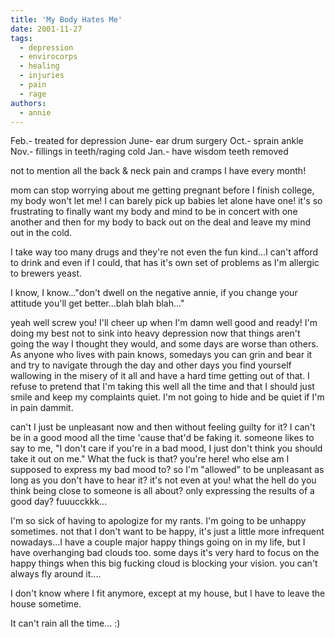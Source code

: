 ```yaml
---
title: 'My Body Hates Me'
date: 2001-11-27
tags:
  - depression
  - envirocorps
  - healing
  - injuries
  - pain
  - rage
authors:
  - annie
---
```


Feb.- treated for depression June- ear drum surgery Oct.- sprain ankle Nov.- fillings in teeth/raging cold Jan.- have wisdom teeth removed

not to mention all the back & neck pain and cramps I have every month!

mom can stop worrying about me getting pregnant before I finish college, my body won't let me! I can barely pick up babies let alone have one! it's so frustrating to finally want my body and mind to be in concert with one another and then for my body to back out on the deal and leave my mind out in the cold.

I take way too many drugs and they're not even the fun kind...I can't afford to drink and even if I could, that has it's own set of problems as I'm allergic to brewers yeast.

I know, I know..."don't dwell on the negative annie, if you change your attitude you'll get better...blah blah blah..."

yeah well screw you! I'll cheer up when I'm damn well good and ready! I'm doing my best not to sink into heavy depression now that things aren't going the way I thought they would, and some days are worse than others. As anyone who lives with pain knows, somedays you can grin and bear it and try to navigate through the day and other days you find yourself wallowing in the misery of it all and have a hard time getting out of that. I refuse to pretend that I'm taking this well all the time and that I should just smile and keep my complaints quiet. I'm not going to hide and be quiet if I'm in pain dammit.

can't I just be unpleasant now and then without feeling guilty for it? I can't be in a good mood all the time 'cause that'd be faking it. someone likes to say to me, "I don't care if you're in a bad mood, I just don't think you should take it out on me." What the fuck is that? you're here! who else am I supposed to express my bad mood to? so I'm "allowed" to be unpleasant as long as you don't have to hear it? it's not even at you! what the hell do you think being close to someone is all about? only expressing the results of a good day? fuuucckkk...

I'm so sick of having to apologize for my rants. I'm going to be unhappy sometimes. not that I don't want to be happy, it's just a little more infrequent nowadays...I have a couple major happy things going on in my life, but I have overhanging bad clouds too. some days it's very hard to focus on the happy things when this big fucking cloud is blocking your vision. you can't always fly around it....

I don't know where I fit anymore, except at my house, but I have to leave the house sometime.

It can't rain all the time... :)
